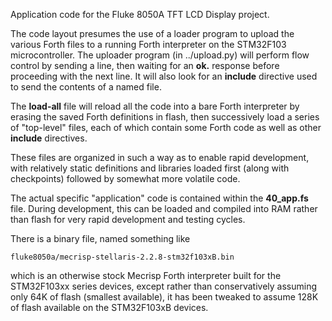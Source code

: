 Application code for the Fluke 8050A TFT LCD Display project.

The code layout presumes the use of a loader program to upload the
various Forth files to a running Forth interpreter on the STM32F103
microcontroller.  The uploader program (in ../upload.py) will perform
flow control by sending a line, then waiting for an **ok.** response
before proceeding with the next line.  It will also look for an
**include** directive used to send the contents of a named file.

The **load-all** file will reload all the code into a bare Forth
interpreter by erasing the saved Forth definitions in flash, then
successively load a series of "top-level" files, each of which 
contain some Forth code as well as other **include** directives.

These files are organized in such a way as to enable rapid
development, with relatively static definitions and libraries loaded
first (along with checkpoints) followed by somewhat more volatile
code.

The actual specific "application" code is contained within the
**40_app.fs** file.  During development, this can be loaded and
compiled into RAM rather than flash for very rapid development and
testing cycles.

There is a binary file, named something like

  `fluke8050a/mecrisp-stellaris-2.2.8-stm32f103xB.bin`

which is an otherwise stock Mecrisp Forth interpreter built for the
STM32F103xx series devices, except rather than conservatively assuming
only 64K of flash (smallest available), it has been tweaked to assume
128K of flash available on the STM32F103xB devices.


